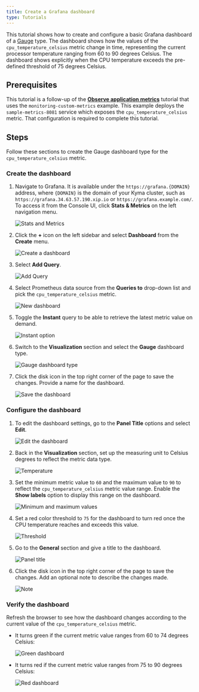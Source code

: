 ```yaml
---
title: Create a Grafana dashboard
type: Tutorials
---
```


This tutorial shows how to create and configure a basic Grafana dashboard of a [Gauge](https://grafana.com/docs/features/panels/singlestat/#gauge) type. The dashboard shows how the values of the `cpu_temperature_celsius` metric change in time, representing the current processor temperature ranging from 60 to 90 degrees Celsius. The dashboard shows explicitly when the CPU temperature exceeds the pre-defined threshold of 75 degrees Celsius.

## Prerequisites

This tutorial is a follow-up of the [**Observe application metrics**](#tutorials-observe-application-metrics) tutorial that uses the `monitoring-custom-metrics` example. This example deploys the `sample-metrics-8081` service which exposes the `cpu_temperature_celsius` metric. That configuration is required to complete this tutorial.

## Steps

Follow these sections to create the Gauge dashboard type for the `cpu_temperature_celsius` metric.

### Create the dashboard

1. Navigate to Grafana. It is available under the `https://grafana.{DOMAIN}` address, where `{DOMAIN}` is the domain of your Kyma cluster, such as `https://grafana.34.63.57.190.xip.io` or `https://grafana.example.com/`. To access it from the Console UI, click **Stats & Metrics** on the left navigation menu.

   ![Stats and Metrics](./assets/stats-and-metrics.png)

2. Click the **+** icon on the left sidebar and select **Dashboard** from the **Create** menu.

   ![Create a dashboard](./assets/create-dashboard.png)

3. Select **Add Query**.

   ![Add Query](./assets/add-query.png)

4. Select Prometheus data source from the **Queries to** drop-down list and pick the `cpu_temperature_celsius` metric.

   ![New dashboard](./assets/new-dashboard.png)

5. Toggle the **Instant** query to be able to retrieve the latest metric value on demand.

   ![Instant option](./assets/instant.png)

6. Switch to the **Visualization** section and select the **Gauge** dashboard type.

   ![Gauge dashboard type](./assets/gauge-dashboard-type.png)

7. Click the disk icon in the top right corner of the page to save the changes. Provide a name for the dashboard.

   ![Save the dashboard](./assets/save-dashboard.png)

### Configure the dashboard

1. To edit the dashboard settings, go to the **Panel Title** options and select **Edit**.

   ![Edit the dashboard](./assets/edit-dashboard.png)

2. Back in the **Visualization** section, set up the measuring unit to Celsius degrees to reflect the metric data type.

   ![Temperature](./assets/temperature-celsius.png)

3. Set the minimum metric value to `60` and the maximum value to `90` to reflect the `cpu_temperature_celsius` metric value range. Enable the **Show labels** option to display this range on the dashboard.

   ![Minimum and maximum values](./assets/min-max-values.png)

4. Set a red color threshold to `75` for the dashboard to turn red once the CPU temperature reaches and exceeds this value.

   ![Threshold](./assets/threshold.png)

5. Go to the **General** section and give a title to the dashboard.

   ![Panel title](./assets/panel-title.png)

6. Click the disk icon in the top right corner of the page to save the changes. Add an optional note to describe the changes made.

   ![Note](./assets/save-note.png)

### Verify the dashboard

Refresh the browser to see how the dashboard changes according to the current value of the `cpu_temperature_celsius` metric.

- It turns green if the current metric value ranges from 60 to 74 degrees Celsius:

   ![Green dashboard](./assets/green-dashboard.png)

- It turns red if the current metric value ranges from 75 to 90 degrees Celsius:

   ![Red dashboard](./assets/red-dashboard.png)
